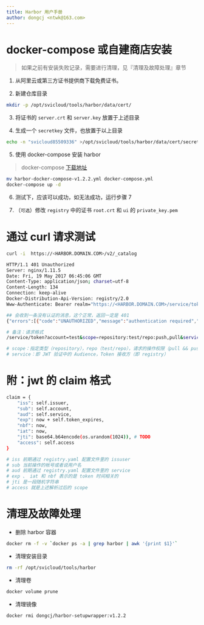 ```yaml
---
title: Harbor 用户手册
author: dongcj <ntwk@163.com>
---
```


# docker-compose 或自建商店安装
> 如果之前有安装失败记录，需要进行清理，见『清理及故障处理』章节

1. 从阿里云或第三方证书提供商下载免费证书。

2. 新建仓库目录

```bash
mkdir -p /opt/svicloud/tools/harbor/data/cert/
```

3. 将证书的 `server.crt` 和 `server.key` 放置于上述目录


4. 生成一个 `secretkey` 文件，也放置于以上目录

```bash
echo -n "svicloud85509336" >/opt/svicloud/tools/harbor/data/cert/secretkey
```


5. 使用 docker-compose 安装 harbor

> docker-compose [下载地址](http://download.svicloud.com/harbor-docker-compose-v1.2.2.yml)

```bash
mv harbor-docker-compose-v1.2.2.yml docker-compose.yml 
docker-compose up -d
```

6. 测试下，应该可以成功，如无法成功，运行步骤 7

7. （` 可选 `）修改 `registry` 中的证书 `root.crt` 和 `ui` 的 `private_key.pem`


# 通过 curl 请求测试
```bash
curl -i  https://<HARBOR.DOMAIN.COM>/v2/_catalog

HTTP/1.1 401 Unauthorized
Server: nginx/1.11.5
Date: Fri, 19 May 2017 06:45:06 GMT
Content-Type: application/json; charset=utf-8
Content-Length: 134
Connection: keep-alive
Docker-Distribution-Api-Version: registry/2.0
Www-Authenticate: Bearer realm="https://<HARBOR.DOMAIN.COM>/service/token",service="token-service",scope="registry:catalog:*"

## 会收到一条没有认证的消息，这个正常，返回一定是 401
{"errors":[{"code":"UNAUTHORIZED","message":"authentication required","detail":[{"Type":"registry","Name":"catalog","Action":"*"}]}]}

# 备注：请求格式
/service/token?account=test&scope=repository:test/repo:push,pull&service=token-service

# scope：指定类型（repository），repo（test/repo），请求的操作权限（pull && push）
# service：即 JWT 验证中的 Audience，Token 接收方（即 registry）
```

# 附：jwt 的 claim 格式
```bash
claim = {
    "iss": self.issuer,
    "sub": self.account,
    "aud": self.service,
    "exp": now + self.token_expires,
    "nbf": now,
    "iat": now,
    "jti": base64.b64encode(os.urandom(1024)), # TODO
    "access": self.access
}

# iss 前期通过 registry.yaml 配置文件里的 issuser
# sub 当前操作的帐号或者说用户名
# aud 前期通过 registry.yaml 配置文件里的 service
# exp 、 iat 和 nbf 表示的是 token 时间相关的
# jti 是一段随机字符串
# access 就是上述解析过后的 scope
```

# 清理及故障处理

  - 删除 harbor 容器

```bash
docker rm -f -v `docker ps -a | grep harbor | awk '{print $1}'`
```

  - 清理安装目录

```bash
rm -rf /opt/svicloud/tools/harbor
```
  - 清理卷

```bash
docker volume prune
```
  - 清理镜像

```bash
docker rmi dongcj/harbor-setupwrapper:v1.2.2
```






